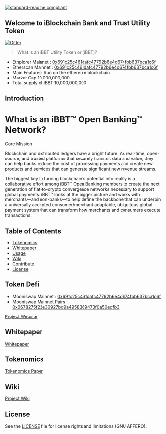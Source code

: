 [![standard-readme compliant](https://img.shields.io/badge/readme%20style-standard-brightgreen.svg?style=flat-square)](https://github.com/RichardLitt/standard-readme)

## Welcome to iBlockchain Bank and Trust Utility Token
[![Gitter](https://badges.gitter.im/intergalacticcredits/community.svg)](https://gitter.im/Blockchain-Bank/community?utm_source=badge&utm_medium=badge&utm_campaign=pr-badge)

> What is an iBBT Utility Token or (iBBT)?  
- Ethplorer Mainnet : [0x691c25c461dafc47792b6e4d674fbb637bca1c6f](https://ethplorer.io/address/0x691c25c461dafc47792b6e4d674fbb637bca1c6f#chart=candlestick)
- Etherscan Mainnet : [0x691c25c461dafc47792b6e4d674fbb637bca1c6f](https://etherscan.io/address/0x691c25c461dafc47792b6e4d674fbb637bca1c6f)
- Main Features: Run on the ethereum blockchain
- Market Cap 10,000,000,000
- Total supply of iBBT 10,000,000,000  

## Introduction

# What is an iBBT™ Open Banking™ Network?

Core Mission

Blockchain and distributed ledgers have a bright future. As real-time, open-source, and trusted platforms that securely transmit data and value, they can help banks reduce the cost of processing payments and create new products and services that can generate significant new revenue streams.

The biggest key to turning blockchain's potential into reality is a collaborative effort among iBBT™ Open Banking members to create the next generation of fiat-to-crypto convergence networks necessary to support global payments. iBBT™ looks at the bigger picture and works with merchants—and non-banks—to help define the backbone that can underpin a universally accepted consumer/merchant adaptable, ubiquitous global payment system that can transform how merchants and consumers execute transactions.

## Table of Contents
- [Tokenomics](#Tokenomics)
- [Whitepaper](#Whitepaper)
- [Usage](#usage)
- [Wiki](#Wiki)
- [Contribute](#contribute)
- [License](#License)

## Token Defi

- Mooniswap Mainnet : [0x691c25c461dafc47792b6e4d674fbb637bca1c6f](https://mooniswap.info/token/0x691c25c461dafc47792b6e4d674fbb637bca1c6f)
- Mooniswap Mainnet Pairs : [0x0678275f22e30927bd9a4958369473f0a50edfb3](https://mooniswap.info/pair/0x0678275f22e30927bd9a4958369473f0a50edfb3)

[Project Website](https://ibbt.io)

## Whitepaper
[Whitepaper](https://github.com/ibbtco/iBBT-Utility-Token/blob/master/docs/whitepapers/iBBT%20Utility%20Token%20%5BiBBT%5D%20(v3.3)%20WhitePaper.pdf)

## Tokenomics
[Tokenomics Paper](https://github.com/ibbtco/iBBT-Utility-Token/blob/master/docs/whitepapers/iBBT%20Utility%20Token%20%5BiBBT%5D%20(v3.3)%20WhitePaper.pdf)

## Wiki
[Project Wiki](https://github.com/ibbtco/iBBT-Utility-Token/wiki)

## License

See the [LICENSE](LICENSE.md) file for license rights and limitations (GNU AFFERO).
